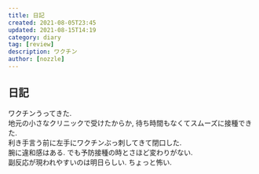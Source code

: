 ```yaml
---
title: 日記
created: 2021-08-05T23:45
updated: 2021-08-15T14:19
category: diary
tag: [review]
description: ワクチン
author: [nozzle]
---
```


## 日記
ワクチンうってきた.  
地元の小さなクリニックで受けたからか, 待ち時間もなくてスムーズに接種できた.  
利き手言う前に左手にワクチンぶっ刺してきて閉口した.  
腕に違和感はある. でも予防接種の時とさほど変わりがない.  
副反応が現われやすいのは明日らしい. ちょっと怖い.  









